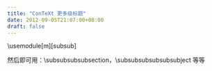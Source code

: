 ```yaml
---
title: "ConTeXt 更多级标题"
date: 2012-09-05T21:07:00+08:00
draft: false
---
```


\usemodule[m][subsub]

 然后即可用：\subsubsubsubsection，\subsubsubsubsubsubject 等等


